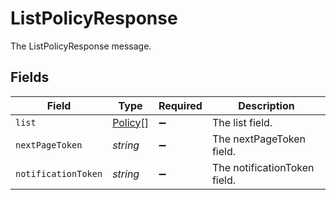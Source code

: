 # ListPolicyResponse

The ListPolicyResponse message.


## Fields

| Field                                     | Type                                      | Required                                  | Description                               |
| ----------------------------------------- | ----------------------------------------- | ----------------------------------------- | ----------------------------------------- |
| `list`                                    | [Policy](../../models/shared/policy.md)[] | :heavy_minus_sign:                        | The list field.                           |
| `nextPageToken`                           | *string*                                  | :heavy_minus_sign:                        | The nextPageToken field.                  |
| `notificationToken`                       | *string*                                  | :heavy_minus_sign:                        | The notificationToken field.              |
